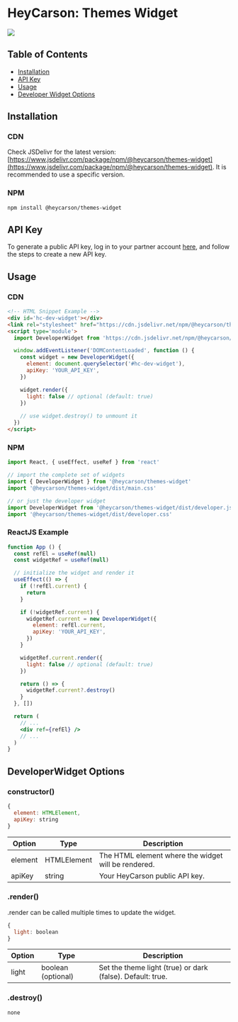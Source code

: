 # HeyCarson: Themes Widget

[![](https://data.jsdelivr.com/v1/package/npm/@heycarson/themes-widget/badge)](https://www.jsdelivr.com/package/npm/@heycarson/themes-widget)

## Table of Contents
- [Installation](#installation)
- [API Key](#api-key)
- [Usage](#usage)
- [Developer Widget Options](#developerwidget-options)

## Installation

### CDN

Check JSDelivr for the latest version: [https://www.jsdelivr.com/package/npm/@heycarson/themes-widget](https://www.jsdelivr.com/package/npm/@heycarson/themes-widget). It is recommended to use a specific version.

### NPM

```bash
npm install @heycarson/themes-widget
```

## API Key

To generate a public API key, log in to your partner account [here](https://partners.heycarson.com/settings), and follow the steps to create a new API key.

## Usage

### CDN

```html
<!-- HTML Snippet Example -->
<div id='hc-dev-widget'></div>
<link rel="stylesheet" href="https://cdn.jsdelivr.net/npm/@heycarson/themes-widget@0.0.x/dist/developer.css">
<script type='module'>
  import DeveloperWidget from 'https://cdn.jsdelivr.net/npm/@heycarson/themes-widget@0.0.x/dist/developer.js'

  window.addEventListener('DOMContentLoaded', function () {
    const widget = new DeveloperWidget({
      element: document.querySelector('#hc-dev-widget'),
      apiKey: 'YOUR_API_KEY',
    })

    widget.render({
      light: false // optional (default: true)
    })
    
    // use widget.destroy() to unmount it
  })
</script>
```

### NPM

```jsx
import React, { useEffect, useRef } from 'react'

// import the complete set of widgets
import { DeveloperWidget } from '@heycarson/themes-widget'
import '@heycarson/themes-widget/dist/main.css'

// or just the developer widget
import DeveloperWidget from '@heycarson/themes-widget/dist/developer.js'
import '@heycarson/themes-widget/dist/developer.css'
```

### ReactJS Example

```jsx
function App () {
  const refEl = useRef(null)
  const widgetRef = useRef(null)

  // initialize the widget and render it
  useEffect(() => {
    if (!refEl.current) {
      return
    }

    if (!widgetRef.current) {
      widgetRef.current = new DeveloperWidget({
        element: refEl.current,
        apiKey: 'YOUR_API_KEY',
      })
    }

    widgetRef.current.render({
      light: false // optional (default: true)
    })

    return () => {
      widgetRef.current?.destroy()
    }
  }, [])

  return (
    // ...
    <div ref={refEl} />
    // ...
  )
}
```

## DeveloperWidget Options

### constructor()

```javascript
{
  element: HTMLElement,
  apiKey: string
}
```

| Option  | Type          | Description                                                |
|---------|---------------|------------------------------------------------------------|
| element | HTMLElement   | The HTML element where the widget will be rendered.        |
| apiKey  | string        | Your HeyCarson public API key.                             |

### .render()

.render can be called multiple times to update the widget.

```javascript
{
  light: boolean
}
```

| Option  | Type          | Description                                                |
|---------|---------------|------------------------------------------------------------|
| light   | boolean (optional) | Set the theme light (true) or dark (false). Default: true. |

### .destroy()

`none`
